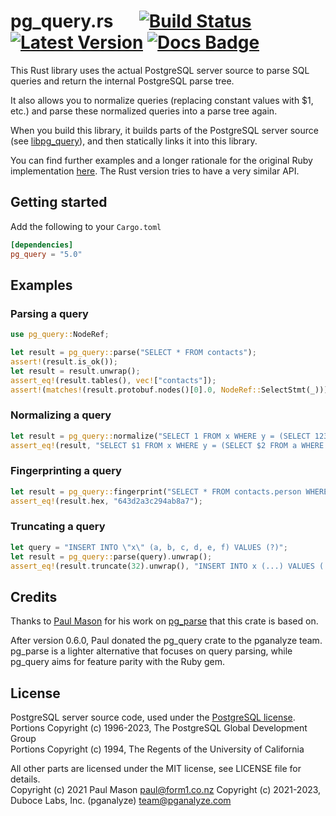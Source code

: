 pg_query.rs &emsp; [![Build Status]][actions] [![Latest Version]][crates.io] [![Docs Badge]][docs]
===========

[Build Status]: https://img.shields.io/endpoint.svg?url=https%3A%2F%2Factions-badge.atrox.dev%2Fpganalyze%2Fpg_query%2Fbadge&label=build&logo=none
[actions]: https://actions-badge.atrox.dev/pganalyze/pg_query/goto
[Latest Version]: https://img.shields.io/crates/v/pg_query.svg
[crates.io]: https://crates.io/crates/pg_query
[Docs Badge]: https://docs.rs/pg_query/badge.svg
[docs]: https://docs.rs/pg_query

This Rust library uses the actual PostgreSQL server source to parse SQL queries and return the internal PostgreSQL parse tree.

It also allows you to normalize queries (replacing constant values with $1, etc.) and parse these normalized queries into a parse tree again.

When you build this library, it builds parts of the PostgreSQL server source (see [libpg_query](https://github.com/pganalyze/libpg_query)), and then statically links it into this library.

You can find further examples and a longer rationale for the original Ruby implementation [here](https://pganalyze.com/blog/parse-postgresql-queries-in-ruby.html). The Rust version tries to have a very similar API.

## Getting started

Add the following to your `Cargo.toml`

```toml
[dependencies]
pg_query = "5.0"
```

## Examples

### Parsing a query

```rust
use pg_query::NodeRef;

let result = pg_query::parse("SELECT * FROM contacts");
assert!(result.is_ok());
let result = result.unwrap();
assert_eq!(result.tables(), vec!["contacts"]);
assert!(matches!(result.protobuf.nodes()[0].0, NodeRef::SelectStmt(_)));
```

### Normalizing a query

```rust
let result = pg_query::normalize("SELECT 1 FROM x WHERE y = (SELECT 123 FROM a WHERE z = 'bla')").unwrap();
assert_eq!(result, "SELECT $1 FROM x WHERE y = (SELECT $2 FROM a WHERE z = $3)");
```

### Fingerprinting a query

```rust
let result = pg_query::fingerprint("SELECT * FROM contacts.person WHERE id IN (1, 2, 3, 4);").unwrap();
assert_eq!(result.hex, "643d2a3c294ab8a7");
```

### Truncating a query

```rust
let query = "INSERT INTO \"x\" (a, b, c, d, e, f) VALUES (?)";
let result = pg_query::parse(query).unwrap();
assert_eq!(result.truncate(32).unwrap(), "INSERT INTO x (...) VALUES (...)");
```

## Credits

Thanks to [Paul Mason](https://github.com/paupino) for his work on [pg_parse](https://github.com/paupino/pg_parse) that this crate is based on.

After version 0.6.0, Paul donated the pg_query crate to the pganalyze team. pg_parse is a lighter alternative that focuses on query parsing, while pg_query aims for feature parity with the Ruby gem.

## License

PostgreSQL server source code, used under the [PostgreSQL license](https://www.postgresql.org/about/licence/).<br>
Portions Copyright (c) 1996-2023, The PostgreSQL Global Development Group<br>
Portions Copyright (c) 1994, The Regents of the University of California

All other parts are licensed under the MIT license, see LICENSE file for details.<br>
Copyright (c) 2021 Paul Mason <paul@form1.co.nz>
Copyright (c) 2021-2023, Duboce Labs, Inc. (pganalyze) <team@pganalyze.com>
